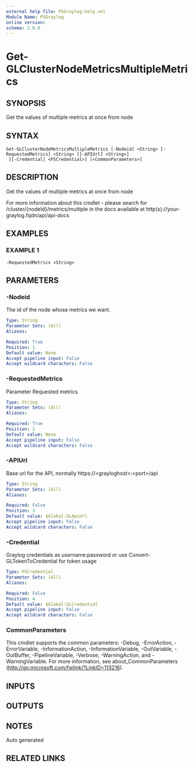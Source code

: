 ```yaml
---
external help file: PSGraylog-help.xml
Module Name: PSGraylog
online version:
schema: 2.0.0
---
```


# Get-GLClusterNodeMetricsMultipleMetrics

## SYNOPSIS
Get the values of multiple metrics at once from node

## SYNTAX

```
Get-GLClusterNodeMetricsMultipleMetrics [-Nodeid] <String> [-RequestedMetrics] <String> [[-APIUrl] <String>]
 [[-Credential] <PSCredential>] [<CommonParameters>]
```

## DESCRIPTION
Get the values of multiple metrics at once from node


For more information about this cmdlet - please search for /cluster/{nodeId}/metrics/multiple in the docs available at http(s)://your-graylog.fqdn/api/api-docs

## EXAMPLES

### EXAMPLE 1
```
-RequestedMetrics <String>
```

## PARAMETERS

### -Nodeid
The id of the node whose metrics we want.

```yaml
Type: String
Parameter Sets: (All)
Aliases:

Required: True
Position: 1
Default value: None
Accept pipeline input: False
Accept wildcard characters: False
```

### -RequestedMetrics
Parameter Requested metrics

```yaml
Type: String
Parameter Sets: (All)
Aliases:

Required: True
Position: 2
Default value: None
Accept pipeline input: False
Accept wildcard characters: False
```

### -APIUrl
Base url for the API, normally https://\<grayloghost\>:\<port\>/api

```yaml
Type: String
Parameter Sets: (All)
Aliases:

Required: False
Position: 3
Default value: $Global:GLApiUrl
Accept pipeline input: False
Accept wildcard characters: False
```

### -Credential
Graylog credentials as username:password or use Convert-GLTokenToCredential for token usage

```yaml
Type: PSCredential
Parameter Sets: (All)
Aliases:

Required: False
Position: 4
Default value: $Global:GLCredential
Accept pipeline input: False
Accept wildcard characters: False
```

### CommonParameters
This cmdlet supports the common parameters: -Debug, -ErrorAction, -ErrorVariable, -InformationAction, -InformationVariable, -OutVariable, -OutBuffer, -PipelineVariable, -Verbose, -WarningAction, and -WarningVariable. For more information, see about_CommonParameters (http://go.microsoft.com/fwlink/?LinkID=113216).

## INPUTS

## OUTPUTS

## NOTES
Auto generated

## RELATED LINKS
